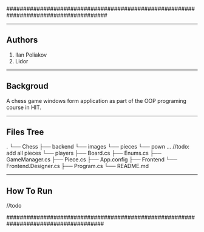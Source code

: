 ﻿######################################################################################

-------------
  Authors
-------------
1. Ilan Poliakov
2. Lidor 

-------------
  Backgroud
-------------
A chess game windows form application as part of the OOP programing course in HIT.


-------------
  Files Tree
-------------
.
└── Chess
    ├── backend
        └── images
        └── pieces
                └── pown
                ...
                //todo: add all pieces
        └── players
├── Board.cs
├── Enums.cs
├── GameManager.cs
├── Piece.cs
├── App.config
├── Frontend
        └── Frontend.Designer.cs
├── Program.cs
└── README.md


-------------
  How To Run
-------------
//todo


#####################################################################################